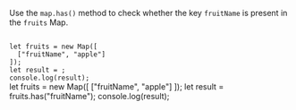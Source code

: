 Use the `map.has()` method
to check whether the key `fruitName`
is present in the `fruits` Map.

<Editor type="exercise" lang="javascript">
<code>
let fruits = new Map([
  ["fruitName", "apple"]
]);
let result = ;
console.log(result);
</code>

<solution>
let fruits = new Map([
  ["fruitName", "apple"]
]);
let result = fruits.has("fruitName");
console.log(result);
</solution>
</Editor>
